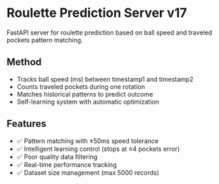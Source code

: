 # Roulette Prediction Server v17

FastAPI server for roulette prediction based on ball speed and traveled pockets pattern matching.

## Method
- Tracks ball speed (ms) between timestamp1 and timestamp2
- Counts traveled pockets during one rotation
- Matches historical patterns to predict outcome
- Self-learning system with automatic optimization

## Features
- ✅ Pattern matching with ±50ms speed tolerance
- ✅ Intelligent learning control (stops at ≤4 pockets error)
- ✅ Poor quality data filtering
- ✅ Real-time performance tracking
- ✅ Dataset size management (max 5000 records)
